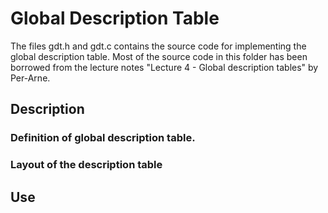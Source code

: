 # Global Description Table
The files gdt.h and gdt.c contains the source code for implementing the global description table.
Most of the source code in this folder has been borrowed from the lecture notes "Lecture 4 - Global description tables" by Per-Arne.

## Description
### Definition of global description table.

### Layout of the description table

## Use
